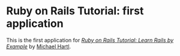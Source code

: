 # Ruby on Rails Tutorial: first application

This is the first application for
[*Ruby on Rails Tutorial: Learn Rails by Example*](http://railtutorial.org/)
by [Michael Hartl](http://michaelhartl.com/).
